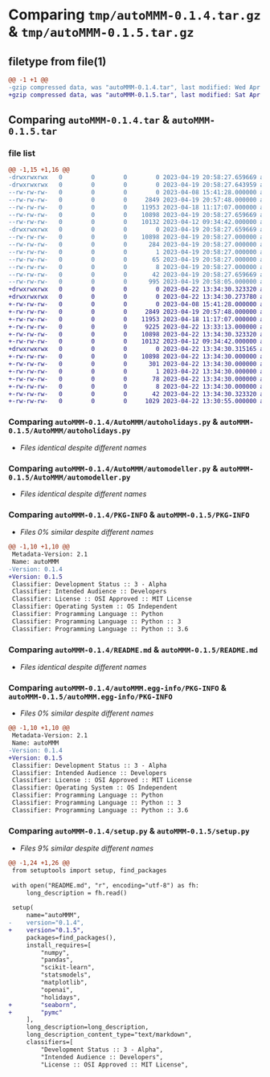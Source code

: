 # Comparing `tmp/autoMMM-0.1.4.tar.gz` & `tmp/autoMMM-0.1.5.tar.gz`

## filetype from file(1)

```diff
@@ -1 +1 @@
-gzip compressed data, was "autoMMM-0.1.4.tar", last modified: Wed Apr 19 20:58:27 2023, max compression
+gzip compressed data, was "autoMMM-0.1.5.tar", last modified: Sat Apr 22 13:34:30 2023, max compression
```

## Comparing `autoMMM-0.1.4.tar` & `autoMMM-0.1.5.tar`

### file list

```diff
@@ -1,15 +1,16 @@
-drwxrwxrwx   0        0        0        0 2023-04-19 20:58:27.659669 autoMMM-0.1.4/
-drwxrwxrwx   0        0        0        0 2023-04-19 20:58:27.643959 autoMMM-0.1.4/AutoMMM/
--rw-rw-rw-   0        0        0        0 2023-04-08 15:41:28.000000 autoMMM-0.1.4/AutoMMM/__init__.py
--rw-rw-rw-   0        0        0     2849 2023-04-19 20:57:48.000000 autoMMM-0.1.4/AutoMMM/autoholidays.py
--rw-rw-rw-   0        0        0    11953 2023-04-18 11:17:07.000000 autoMMM-0.1.4/AutoMMM/automodeller.py
--rw-rw-rw-   0        0        0    10898 2023-04-19 20:58:27.659669 autoMMM-0.1.4/PKG-INFO
--rw-rw-rw-   0        0        0    10132 2023-04-12 09:34:42.000000 autoMMM-0.1.4/README.md
-drwxrwxrwx   0        0        0        0 2023-04-19 20:58:27.659669 autoMMM-0.1.4/autoMMM.egg-info/
--rw-rw-rw-   0        0        0    10898 2023-04-19 20:58:27.000000 autoMMM-0.1.4/autoMMM.egg-info/PKG-INFO
--rw-rw-rw-   0        0        0      284 2023-04-19 20:58:27.000000 autoMMM-0.1.4/autoMMM.egg-info/SOURCES.txt
--rw-rw-rw-   0        0        0        1 2023-04-19 20:58:27.000000 autoMMM-0.1.4/autoMMM.egg-info/dependency_links.txt
--rw-rw-rw-   0        0        0       65 2023-04-19 20:58:27.000000 autoMMM-0.1.4/autoMMM.egg-info/requires.txt
--rw-rw-rw-   0        0        0        8 2023-04-19 20:58:27.000000 autoMMM-0.1.4/autoMMM.egg-info/top_level.txt
--rw-rw-rw-   0        0        0       42 2023-04-19 20:58:27.659669 autoMMM-0.1.4/setup.cfg
--rw-rw-rw-   0        0        0      995 2023-04-19 20:58:05.000000 autoMMM-0.1.4/setup.py
+drwxrwxrwx   0        0        0        0 2023-04-22 13:34:30.323320 autoMMM-0.1.5/
+drwxrwxrwx   0        0        0        0 2023-04-22 13:34:30.273780 autoMMM-0.1.5/AutoMMM/
+-rw-rw-rw-   0        0        0        0 2023-04-08 15:41:28.000000 autoMMM-0.1.5/AutoMMM/__init__.py
+-rw-rw-rw-   0        0        0     2849 2023-04-19 20:57:48.000000 autoMMM-0.1.5/AutoMMM/autoholidays.py
+-rw-rw-rw-   0        0        0    11953 2023-04-18 11:17:07.000000 autoMMM-0.1.5/AutoMMM/automodeller.py
+-rw-rw-rw-   0        0        0     9225 2023-04-22 13:33:13.000000 autoMMM-0.1.5/AutoMMM/bayes.py
+-rw-rw-rw-   0        0        0    10898 2023-04-22 13:34:30.323320 autoMMM-0.1.5/PKG-INFO
+-rw-rw-rw-   0        0        0    10132 2023-04-12 09:34:42.000000 autoMMM-0.1.5/README.md
+drwxrwxrwx   0        0        0        0 2023-04-22 13:34:30.315165 autoMMM-0.1.5/autoMMM.egg-info/
+-rw-rw-rw-   0        0        0    10898 2023-04-22 13:34:30.000000 autoMMM-0.1.5/autoMMM.egg-info/PKG-INFO
+-rw-rw-rw-   0        0        0      301 2023-04-22 13:34:30.000000 autoMMM-0.1.5/autoMMM.egg-info/SOURCES.txt
+-rw-rw-rw-   0        0        0        1 2023-04-22 13:34:30.000000 autoMMM-0.1.5/autoMMM.egg-info/dependency_links.txt
+-rw-rw-rw-   0        0        0       78 2023-04-22 13:34:30.000000 autoMMM-0.1.5/autoMMM.egg-info/requires.txt
+-rw-rw-rw-   0        0        0        8 2023-04-22 13:34:30.000000 autoMMM-0.1.5/autoMMM.egg-info/top_level.txt
+-rw-rw-rw-   0        0        0       42 2023-04-22 13:34:30.323320 autoMMM-0.1.5/setup.cfg
+-rw-rw-rw-   0        0        0     1029 2023-04-22 13:30:55.000000 autoMMM-0.1.5/setup.py
```

### Comparing `autoMMM-0.1.4/AutoMMM/autoholidays.py` & `autoMMM-0.1.5/AutoMMM/autoholidays.py`

 * *Files identical despite different names*

### Comparing `autoMMM-0.1.4/AutoMMM/automodeller.py` & `autoMMM-0.1.5/AutoMMM/automodeller.py`

 * *Files identical despite different names*

### Comparing `autoMMM-0.1.4/PKG-INFO` & `autoMMM-0.1.5/PKG-INFO`

 * *Files 0% similar despite different names*

```diff
@@ -1,10 +1,10 @@
 Metadata-Version: 2.1
 Name: autoMMM
-Version: 0.1.4
+Version: 0.1.5
 Classifier: Development Status :: 3 - Alpha
 Classifier: Intended Audience :: Developers
 Classifier: License :: OSI Approved :: MIT License
 Classifier: Operating System :: OS Independent
 Classifier: Programming Language :: Python
 Classifier: Programming Language :: Python :: 3
 Classifier: Programming Language :: Python :: 3.6
```

### Comparing `autoMMM-0.1.4/README.md` & `autoMMM-0.1.5/README.md`

 * *Files identical despite different names*

### Comparing `autoMMM-0.1.4/autoMMM.egg-info/PKG-INFO` & `autoMMM-0.1.5/autoMMM.egg-info/PKG-INFO`

 * *Files 0% similar despite different names*

```diff
@@ -1,10 +1,10 @@
 Metadata-Version: 2.1
 Name: autoMMM
-Version: 0.1.4
+Version: 0.1.5
 Classifier: Development Status :: 3 - Alpha
 Classifier: Intended Audience :: Developers
 Classifier: License :: OSI Approved :: MIT License
 Classifier: Operating System :: OS Independent
 Classifier: Programming Language :: Python
 Classifier: Programming Language :: Python :: 3
 Classifier: Programming Language :: Python :: 3.6
```

### Comparing `autoMMM-0.1.4/setup.py` & `autoMMM-0.1.5/setup.py`

 * *Files 9% similar despite different names*

```diff
@@ -1,24 +1,26 @@
 from setuptools import setup, find_packages
 
 with open("README.md", "r", encoding="utf-8") as fh:
     long_description = fh.read()
 
 setup(
     name="autoMMM",
-    version="0.1.4",
+    version="0.1.5",
     packages=find_packages(),
     install_requires=[
         "numpy",
         "pandas",
         "scikit-learn",
         "statsmodels",
         "matplotlib",
         "openai",
         "holidays",
+        "seaborn",
+        "pymc"
     ],
     long_description=long_description,
     long_description_content_type="text/markdown",
     classifiers=[
         "Development Status :: 3 - Alpha",
         "Intended Audience :: Developers",
         "License :: OSI Approved :: MIT License",
```

